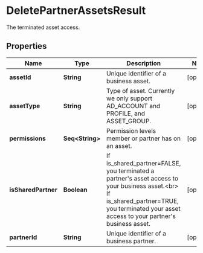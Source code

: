 

# DeletePartnerAssetsResult

The terminated asset access.

## Properties

Name | Type | Description | Notes
------------ | ------------- | ------------- | -------------
**assetId** | **String** | Unique identifier of a business asset. |  [optional]
**assetType** | **String** | Type of asset. Currently we only support AD_ACCOUNT and PROFILE, and ASSET_GROUP. |  [optional]
**permissions** | **Seq&lt;String&gt;** | Permission levels member or partner has on an asset. |  [optional]
**isSharedPartner** | **Boolean** | If is_shared_partner&#x3D;FALSE, you terminated a partner&#39;s asset access to your business asset.&lt;br&gt; If is_shared_partner&#x3D;TRUE, you terminated your asset access to your partner&#39;s business asset. |  [optional]
**partnerId** | **String** | Unique identifier of a business partner. |  [optional]



